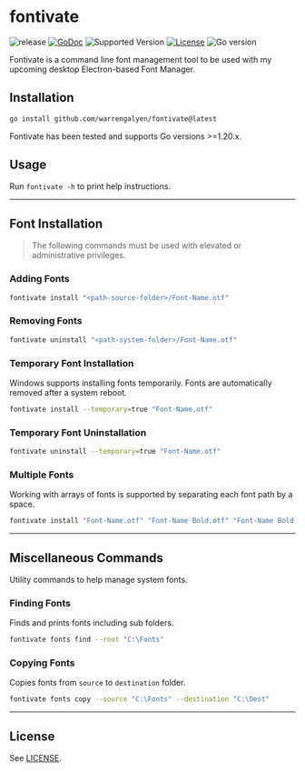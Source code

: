# fontivate

![release](https://github.com/warrengalyen/fontivate/actions/workflows/release.yml/badge.svg)
[![GoDoc](https://godoc.org/github.com/warrengalyen/fontivate?status.svg)](https://godoc.org/github.com/warrengalyen/fontivate)
![Supported Version](https://img.shields.io/badge/go%20version-%3E%3D1.20-turquoise)
[![License](https://img.shields.io/github/license/warrengalyen/fontivate)](https://github.com/warrengalyen/fontivate/blob/master/LICENSE)
![Go version](https://img.shields.io/github/go-mod/go-version/warrengalyen/fontivate)

Fontivate is a command line font management tool to be used with my upcoming desktop Electron-based Font Manager.

## Installation

```sh
go install github.com/warrengalyen/fontivate@latest
```

Fontivate has been tested and supports Go versions >=1.20.x.

## Usage

Run `fontivate -h` to print help instructions.

---

## Font Installation

> The following commands must be used with elevated or administrative privileges.

### Adding Fonts

```sh
fontivate install "<path-source-folder>/Font-Name.otf"
```

### Removing Fonts

```sh
fontivate uninstall "<path-system-folder>/Font-Name.otf"
```

### Temporary Font Installation

Windows supports installing fonts temporarily. Fonts are automatically removed after a system reboot.

```sh
fontivate install --temporary=true "Font-Name.otf"
```

### Temporary Font Uninstallation

```sh
fontivate uninstall --temporary=true "Font-Name.otf"
```

### Multiple Fonts

Working with arrays of fonts is supported by separating each font path by a space.

```sh
fontivate install "Font-Name.otf" "Font-Name Bold.otf" "Font-Name Bold Italic.otf"
```

---

## Miscellaneous Commands

Utility commands to help manage system fonts.

### Finding Fonts

Finds and prints fonts including sub folders.

```sh
fontivate fonts find --root "C:\Fonts"
```

### Copying Fonts

Copies fonts from `source` to `destination` folder.

```sh
fontivate fonts copy --source "C:\Fonts" --destination "C:\Dest"
```

---

## License

See [LICENSE](https://github.com/warrengalyen/fontivate/blob/master/LICENSE).
